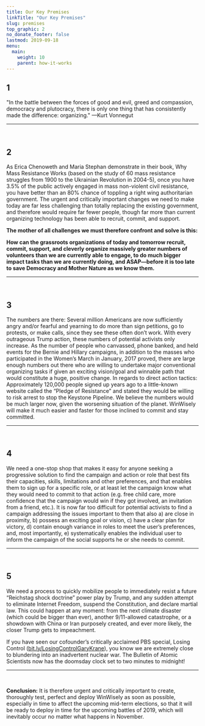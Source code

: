 ```yaml
---
title: Our Key Premises
linkTitle: "Our Key Premises"
slug: premises
top_graphic: 2
no_donate_footer: false
lastmod: 2019-09-18
menu:
  main:
    weight: 10
    parent: how-it-works
---
```


## 1

"In the battle between the forces of good and evil, greed and compassion, democracy and plutocracy, there is only one thing that has consistently made the difference: organizing."  —Kurt Vonnegut

* * *
<br>

## 2

As Erica Chenoweth and Maria Stephan demonstrate in their book, Why Mass Resistance Works (based on the study of 60 mass resistance struggles from 1900 to the Ukrainian Revolution in 2004-5), once you have 3.5% of the public actively engaged in mass non-violent civil resistance, you have better than an 80% chance of toppling a right wing authoritarian government. The urgent and critically important changes we need to make today are far less challenging than totally replacing the existing government, and therefore would require far fewer people, though far more than current organizing technology has been able to recruit, commit, and support. 

**The mother of all challenges we must therefore confront and solve is this:**

**How can the grassroots organizations of today and tomorrow recruit, commit, support, and cleverly organize massively greater numbers of volunteers than we are currently able to engage, to do much bigger impact tasks than we are currently doing, and ASAP—before it is too late to save Democracy and Mother Nature as we know them.**

* * *
<br>

## 3

The numbers are there:  Several million Americans are now sufficiently angry and/or fearful and yearning to do more than sign petitions, go to protests, or make calls, since they see these often don’t work. With every outrageous Trump action, these numbers of potential activists only increase.  As the number of people who canvassed, phone banked, and held events for the Bernie and Hillary campaigns, in addition to the masses who participated in the Women’s March in January, 2017 proved, there are large enough numbers out there who are willing to undertake major conventional organizing tasks if given an exciting vision/goal and winnable path that would constitute a huge, positive change. In regards to direct action tactics: Approximately 120,000 people signed up years ago to a little-known website called the “Pledge of Resistance” and stated they would be willing to risk arrest to stop the Keystone Pipeline. We believe the numbers would be much larger now, given the worsening situation of the planet. WinWisely will make it much easier and faster for those inclined to commit and stay committed.

* * *
<br>

## 4

We need a one-stop shop that makes it easy for anyone seeking a progressive solution to find the campaign and action or role that best fits their capacities, skills, limitations and other preferences, and that enables them to sign up for a specific role, or at least let the campaign know what they would need to commit to that action (e.g. free child care, more confidence that the campaign would win if they got involved, an invitation from a friend, etc.). It is now far too difficult for potential activists to find a campaign addressing the issues important to them that also a) are close in proximity, b) possess an exciting goal or vision, c) have a clear plan for victory, d) contain enough variance in roles to meet the user’s preferences, and, most importantly, e) systematically enables the individual user to inform the campaign of the social supports he or she needs to commit.

* * *
<br>

## 5

We need a process to quickly mobilize people to immediately resist a future “Reichstag shock doctrine” power play by Trump, and any sudden attempt to eliminate Internet Freedom, suspend the Constitution, and declare martial law. This could happen at any moment: from the next climate disaster (which could be bigger than ever), another 9/11-allowed catastrophe, or a showdown with China or Iran purposely created, and ever more likely, the closer Trump gets to impeachment.

If you have seen our cofounder’s critically acclaimed PBS special, Losing Control ([bit.ly/LosingControlGaryKrane](http://bit.ly/LosingControlGaryKrane)), you know we are extremely close to blundering into an inadvertent nuclear war. The Bulletin of Atomic Scientists now has the doomsday clock set to two minutes to midnight!

* * *
<br>

**Conclusion:** It is therefore urgent and critically important to create, thoroughly test, perfect and deploy WinWisely as soon as possible, especially in time to affect the upcoming mid-term elections, so that it will be ready to deploy in time for the upcoming battles of 2019, which will inevitably occur no matter what happens in November.